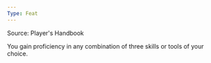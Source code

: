 ```yaml
---
Type: Feat
---
```

Source: Player's Handbook

You gain proficiency in any combination of three skills or tools of your choice.